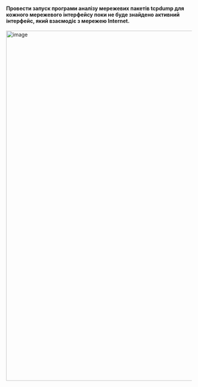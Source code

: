 #### Провести запуск програми аналізу мережевих пакетів tcpdump для кожного мережевого інтерфейсу поки не буде знайдено активний інтерфейс, який взаємодіє з мережею Internet.
<p><img width="948" alt="image" src="https://user-images.githubusercontent.com/52915030/208104224-3f3b41a7-43bd-4bc4-812c-27d1c7ed1197.png"> </p>
